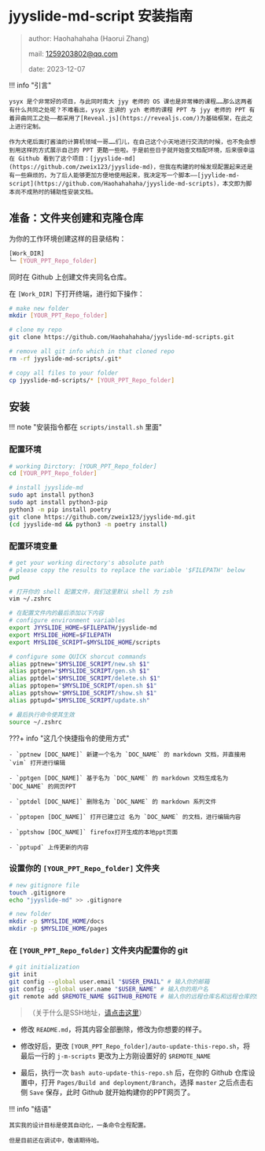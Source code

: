 # jyyslide-md-script 安装指南

> author: Haohahahaha (Haorui Zhang)
> 
> mail: 1259203802@qq.com
>
> date: 2023-12-07

!!! info "引言"

    ysyx 是个非常好的项目，与此同时南大 jyy 老师的 OS 课也是非常棒的课程……那么这两者有什么共同之处呢？不难看出，ysyx 主讲的 yzh 老师的课程 PPT 与 jyy 老师的 PPT 有着异曲同工之处——都采用了[Reveal.js](https://revealjs.com/)为基础框架，在此之上进行定制。

	作为大佬后面打酱油的计算机领域一哥……们儿，在自己这个小天地进行交流的时候，也不免会想到用这样的方式展示自己的 PPT 更酷一些啦。于是前些日子就开始查文档配环境，后来很幸运在 Github 看到了这个项目：[jyyslide-md](https://github.com/zweix123/jyyslide-md)，但我在构建的时候发现配置起来还是有一些麻烦的，为了后人能够更加方便地使用起来，我决定写一个脚本——[jyylide-md-script](https://github.com/Haohahahaha/jyyslide-md-scripts)，本文即为脚本尚不成熟时的辅助性安装文档。

## 准备：文件夹创建和克隆仓库

为你的工作环境创建这样的目录结构：

```bash
[Work_DIR]
└─ [YOUR_PPT_Repo_folder] 

```

同时在 Github 上创建文件夹同名仓库。

在 `[Work_DIR]` 下打开终端，进行如下操作：

```bash
# make new folder
mkdir [YOUR_PPT_Repo_folder] 

# clone my repo
git clone https://github.com/Haohahahaha/jyyslide-md-scripts.git

# remove all git info which in that cloned repo
rm -rf jyyslide-md-scripts/.git*

# copy all files to your folder
cp jyyslide-md-scripts/* [YOUR_PPT_Repo_folder]

```

## 安装

!!! note "安装指令都在 `scripts/install.sh` 里面"

### 配置环境

```bash
# working Dirctory: [YOUR_PPT_Repo_folder]
cd [YOUR_PPT_Repo_folder]

# install jyyslide-md
sudo apt install python3
sudo apt install python3-pip
python3 -m pip install poetry
git clone https://github.com/zweix123/jyyslide-md.git
(cd jyyslide-md && python3 -m poetry install)

```

### 配置环境变量

```bash
# get your working directory's absolute path
# please copy the results to replace the variable '$FILEPATH' below
pwd

# 打开你的 shell 配置文件，我们这里默认 shell 为 zsh
vim ~/.zshrc

# 在配置文件内的最后添加以下内容
# configure environment variables
export JYYSLIDE_HOME=$FILEPATH/jyyslide-md
export MYSLIDE_HOME=$FILEPATH
export MYSLIDE_SCRIPT=$MYSLIDE_HOME/scripts

# configure some QUICK shorcut commands
alias pptnew="$MYSLIDE_SCRIPT/new.sh $1"
alias pptgen="$MYSLIDE_SCRIPT/gen.sh $1"
alias pptdel="$MYSLIDE_SCRIPT/delete.sh $1"
alias pptopen="$MYSLIDE_SCRIPT/open.sh $1"
alias pptshow="$MYSLIDE_SCRIPT/show.sh $1"
alias pptupd="$MYSLIDE_SCRIPT/update.sh"

# 最后执行命令使其生效
source ~/.zshrc 
```

???+ info "这几个快捷指令的使用方式"

    - `pptnew [DOC_NAME]` 新建一个名为 `DOC_NAME` 的 markdown 文档，并直接用 `vim` 打开进行编辑

    - `pptgen [DOC_NAME]` 基于名为 `DOC_NAME` 的 markdown 文档生成名为 `DOC_NAME` 的网页PPT

    - `pptdel [DOC_NAME]` 删除名为 `DOC_NAME` 的 markdown 系列文件

    - `pptopen [DOC_NAME]` 打开已建立过 名为 `DOC_NAME` 的文档，进行编辑内容

    - `pptshow [DOC_NAME]` firefox打开生成的本地ppt页面

    - `pptupd` 上传更新的内容

### 设置你的 `[YOUR_PPT_Repo_folder]` 文件夹

```bash 
# new gitignore file
touch .gitignore
echo "jyyslide-md" >> .gitignore

# new folder
mkdir -p $MYSLIDE_HOME/docs
mkdir -p $MYSLIDE_HOME/pages
```

### 在 `[YOUR_PPT_Repo_folder]` 文件夹内配置你的 git

```bash
# git initialization
git init
git config --global user.email "$USER_EMAIL" # 输入你的邮箱
git config --global user.name "$USER_NAME" # 输入你的用户名
git remote add $REMOTE_NAME $GITHUB_REMOTE # 输入你的远程仓库名和远程仓库的SSH地址

```
> （关于什么是SSH地址，[请点击这里](http://cs.haohaha.cn/greenhand/de-en-code/de-en-code-info/#SSH)）

- 修改 `README.md`，将其内容全部删除，修改为你想要的样子。

- 修改好后，更改 `[YOUR_PPT_Repo_folder]/auto-update-this-repo.sh`，将最后一行的 `j-m-scripts` 更改为上方刚设置好的 `$REMOTE_NAME`

- 最后，执行一次 `bash auto-update-this-repo.sh` 后，在你的 Github 仓库设置中，打开 `Pages/Build and deployment/Branch`，选择 `master` 之后点击右侧 `Save` 保存，此时 Github 就开始构建你的PPT网页了。


!!! info "结语"

    其实我的设计目标是使其自动化，一条命令全程配置。

	但是目前还在调试中，敬请期待哈。
